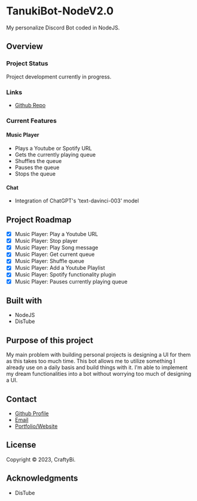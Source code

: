 # TanukiBot-NodeV2.0

My personalize Discord Bot coded in NodeJS.

## Overview

### Project Status

Project development currently in progress.

### Links

- [Github Repo](https://github.com/PomPoko-lab/TanukiBot-Node 'TanukiBot V2 Repo')

### Current Features

#### Music Player
- Plays a Youtube or Spotify URL
- Gets the currently playing queue
- Shuffles the queue
- Pauses the queue
- Stops the queue
#### Chat
- Integration of ChatGPT's 'text-davinci-003' model


## Project Roadmap

- [x] Music Player: Play a Youtube URL
- [x] Music Player: Stop player
- [x] Music Player: Play Song message
- [x] Music Player: Get current queue
- [x] Music Player: Shuffle queue
- [x] Music Player: Add a Youtube Playlist
- [x] Music Player: Spotify functionality plugin
- [x] Music Player: Pauses currently playing queue

## Built with

- NodeJS
- DisTube

## Purpose of this project

My main problem with building personal projects is designing a UI for them as this takes too much time. This bot allows me to utilize something I already use on a daily basis and build things with it. I'm able to implement my dream functionalities into a bot without worrying too much of designing a UI.

## Contact

- [Github Profile](https://github.com/PomPoko-lab 'PomPoko-lab')
- [Email](mailto:hello@pompoko.io 'My Email')
- [Portfolio/Website](https://pompoko.io/ 'Portfolio')

## License

Copyright &copy; 2023, CraftyBi.

## Acknowledgments

- DisTube
